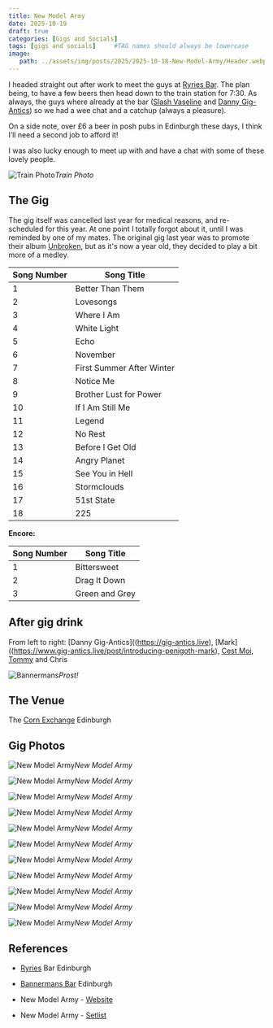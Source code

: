 ```yaml
---
title: New Model Army
date: 2025-10-19
draft: true
categories: [Gigs and Socials]
tags: [gigs and socials]     #TAG names should always be lowercase
image:
   path: ../assets/img/posts/2025/2025-10-18-New-Model-Army/Header.webp
---
```


I headed straight out after work to meet the guys at [Ryries Bar](https://www.google.com/maps/place/Ryrie%E2%80%99s+Bar/@55.9458343,-3.2199899,17z/data=!3m2!4b1!5s0x4887c7a5b3e603bf:0xd9466eccd62ac562!4m6!3m5!1s0x4887c7a5bedc3381:0x74752e16c83af065!8m2!3d55.9458313!4d-3.2174096!16s%2Fg%2F1tfrgbf4?entry=ttu&g_ep=EgoyMDI1MTAyMC4wIKXMDSoASAFQAw%3D%3D). The plan being, to have a few beers then head down to the train station for 7:30. As always, the guys where already at the bar ([Slash Vaseline](https://www.gig-antics.live/post/introducing-slash-vaseline) and [Danny Gig-Antics](https://gig-antics.live)) so we had a wee chat and a catchup (always a pleasure).

On a side note, over £6 a beer in posh pubs in Edinburgh these days, I think I’ll need a second job to afford it!

I was also lucky enough to meet up with and have a chat with some of these lovely people.

![Train Photo](../assets/img/posts/2025/2025-10-18-New-Model-Army/Train_Photo.webp)_Train Photo_

## The Gig

The gig itself was cancelled last year for medical reasons, and re-scheduled for this year. At one point I totally forgot about it, until I was reminded by one of my mates. The original gig last year was to promote their album [Unbroken](https://www.loudersound.com/reviews/new-model-army-unbroken-album-review), but as it's now a year old, they decided to play a bit more of a medley.

| Song Number | Song Title |
|------------|------------|
| 1 | Better Than Them |
| 2 | Lovesongs |
| 3 | Where I Am |
| 4 | White Light |
| 5 | Echo |
| 6 | November |
| 7 | First Summer After Winter |
| 8 | Notice Me |
| 9 | Brother Lust for Power |
| 10 | If I Am Still Me |
| 11 | Legend |
| 12 | No Rest |
| 13 | Before I Get Old |
| 14 | Angry Planet |
| 15 | See You in Hell |
| 16 | Stormclouds |
| 17 | 51st State |
| 18 | 225 |

**Encore:**

| Song Number | Song Title |
|------------|------------|
| 1 | Bittersweet |
| 2 | Drag It Down |
| 3 | Green and Grey |

## After gig drink

From left to right: [Danny Gig-Antics]((https://gig-antics.live), [Mark]((https://www.gig-antics.live/post/introducing-penigoth-mark), [Cest Moi](https://www.gig-antics.live/post/introducing-peni-goth-bill), [Tommy](https://www.gig-antics.live/post/introducing-one-half-of-the-swedish-cockneys-tommy) and Chris

![Bannermans](../assets/img/posts/2025/2025-10-18-New-Model-Army/Bannermans.webp)_Prost!_

## The Venue

The [Corn Exchange](https://www.edinburghcornexchange.co.uk/) Edinburgh

## Gig Photos

![New Model Army](../assets/img/posts/2025/2025-10-18-New-Model-Army/New_Model_Army_01.webp)_New Model Army_

![New Model Army](../assets/img/posts/2025/2025-10-18-New-Model-Army/New_Model_Army_02.webp)_New Model Army_

![New Model Army](../assets/img/posts/2025/2025-10-18-New-Model-Army/New_Model_Army_03.webp)_New Model Army_

![New Model Army](../assets/img/posts/2025/2025-10-18-New-Model-Army/New_Model_Army_04.webp)_New Model Army_

![New Model Army](../assets/img/posts/2025/2025-10-18-New-Model-Army/New_Model_Army_05.webp)_New Model Army_

![New Model Army](../assets/img/posts/2025/2025-10-18-New-Model-Army/New_Model_Army_06.webp)_New Model Army_

![New Model Army](../assets/img/posts/2025/2025-10-18-New-Model-Army/New_Model_Army_07.webp)_New Model Army_

![New Model Army](../assets/img/posts/2025/2025-10-18-New-Model-Army/New_Model_Army_08.webp)_New Model Army_

![New Model Army](../assets/img/posts/2025/2025-10-18-New-Model-Army/New_Model_Army_09.webp)_New Model Army_

![New Model Army](../assets/img/posts/2025/2025-10-18-New-Model-Army/New_Model_Army_10.webp)_New Model Army_

![New Model Army](../assets/img/posts/2025/2025-10-18-New-Model-Army/New_Model_Army_11.webp)_New Model Army_

## References

- [Ryries](https://www.google.com/maps/place/Ryrie%E2%80%99s+Bar/@55.9458343,-3.2199899,17z/data=!3m2!4b1!5s0x4887c7a5b3e603bf:0xd9466eccd62ac562!4m6!3m5!1s0x4887c7a5bedc3381:0x74752e16c83af065!8m2!3d55.9458313!4d-3.2174096!16s%2Fg%2F1tfrgbf4?entry=ttu&g_ep=EgoyMDI1MTAyMC4wIKXMDSoASAFQAw%3D%3D) Bar Edinburgh
- [Bannermans Bar](https://www.bannermanslive.co.uk/) Edinburgh
- New Model Army - [Website](https://www.newmodelarmy.org/tour/1501-18-october-edinburgh-corn-exchange-uk)

- New Model Army - [Setlist](https://www.setlist.fm/setlist/new-model-army/2025/corn-exchange-edinburgh-scotland-b4e9136.html)
